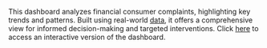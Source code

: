 
This dashboard analyzes financial consumer complaints, highlighting key trends and patterns. Built using real-world [data](https://data.world/markbradbourne/rwfd-real-world-fake-data/workspace/file?filename=Financial+Consumer+Complaints.csv), it offers a comprehensive view for informed decision-making and targeted interventions.
Click [here](https://public.tableau.com/app/profile/noah.borquaye/viz/FinancialConsumerDashboard_17269710413620/Dashboard1) to access an interactive version of the dashboard.
